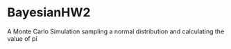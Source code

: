 # BayesianHW2
A Monte Carlo Simulation sampling a normal distribution and calculating the value of pi
